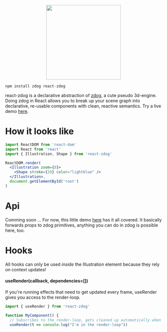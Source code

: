 <p align="center">
  <img src="https://imgur.com/THk95vU.png" width="240" />
</p>

    npm install zdog react-zdog
    
react-zdog is a declarative abstraction of [zdog](https://zzz.dog/), a cute pseudo 3d-engine. Doing zdog in React allows you to break up your scene graph into declarative, re-usable components with clean, reactive semantics. Try a live demo [here](https://codesandbox.io/s/nervous-feather-vk9uh).

# How it looks like

```jsx
import ReactDOM from 'react-dom'
import React from 'react'
import { Illustration, Shape } from 'react-zdog'

ReactDOM.render(
  <Illustration zoom={8}>
    <Shape stroke={20} color="lightblue" />
  </Illustration>,
  document.getElementById('root')
)
```

# Api

Comming soon ... For now, this little demo [here](https://codesandbox.io/s/nervous-feather-vk9uh) has it all covered. It basically forwards props to zdog primitives, anything you can do in zdog is possible here, too.

# Hooks

All hooks can only be used *inside* the Illustration element because they rely on context updates!

#### useRender(callback, dependencies=[])

If you're running effects that need to get updated every frame, useRender gives you access to the render-loop.

```jsx
import { useRender } from 'react-zdog'

function MyComponent() {
  // Subscribes to the render-loop, gets cleaned up automatically when the component unmounts
  useRender(t => console.log("I'm in the render-loop"))
```
